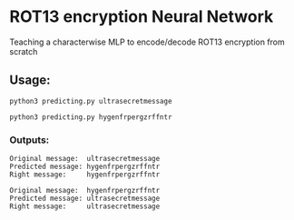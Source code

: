 # ROT13 encryption Neural Network
Teaching a characterwise MLP to encode/decode ROT13 encryption from scratch

## Usage:

`python3 predicting.py ultrasecretmessage`

`python3 predicting.py hygenfrpergzrffntr`

### Outputs:
```
Original message:  ultrasecretmessage
Predicted message: hygenfrpergzrffntr
Right message:	   hygenfrpergzrffntr
```

```
Original message:  hygenfrpergzrffntr
Predicted message: ultrasecretmessage
Right message:	   ultrasecretmessage
```
